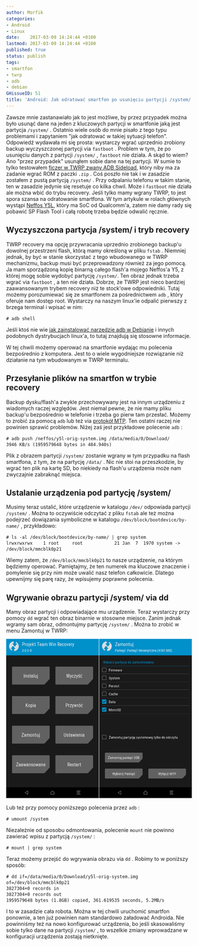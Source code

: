 ```yaml
---
author: Morfik
categories:
- Android
- Linux
date:    2017-03-09 14:24:44 +0100
lastmod: 2017-03-09 14:24:44 +0100
published: true
status: publish
tags:
- smartfon
- twrp
- adb
- debian
GHissueID: 51
title: 'Android: Jak odratować smartfon po usunięciu partycji /system/'
---
```


Zawsze mnie zastanawiało jak to jest możliwe, by przez przypadek można było usunąć dane na jeden z
kluczowych partycji w smartfonie jaką jest partycja `/system/` . Ostatnio wiele osób do mnie pisało
z tego typu problemami i zapytaniem "jak odratować w takiej sytuacji telefon". Odpowiedź wydawała mi
się prosta: wystarczy wgrać uprzednio zrobiony backup wyczyszczonej partycji via `fastboot` .
Problem w tym, że po usunięciu danych z partycji `/system/` , `fastboot` nie działa. A skąd to wiem?
Ano "przez przypadek" usunąłem sobie dane na tej partycji. W sumie to tylko testowałem [ficzer w
TWRP zwany ADB Sideload][1], który niby ma za zadanie wgrać ROM z paczki `.zip` . Coś poszło nie
tak i w zasadzie zostałem z pustą partycją `/system/` . Przy odpalaniu telefonu w takim stanie, ten
w zasadzie jedynie się resetuje co kilka chwil. Może i `fastboot` nie działa ale można wbić do
trybu recovery. Jeśli tylko mamy wgrany TWRP, to jest spora szansa na odratowanie smartfona. W tym
artykule w rolach głównych wystąpi [Neffos Y5L][2], który ma SoC od Qualcomm'a, zatem nie damy rady
się pobawić SP Flash Tool i całą robotę trzeba będzie odwalić ręcznie.

<!--more-->
## Wyczyszczona partycja /system/ i tryb recovery

TWRP recovery ma opcję przywracania uprzednio zrobionego backup'u dowolnej przestrzeni flash, którą
mamy określoną w pliku `fstab` . Niemniej jednak, by być w stanie skorzystać z tego wbudowanego w
TWRP mechanizmu, backup musi być przeprowadzony również za jego pomocą. Ja mam sporządzoną kopię
binarną całego flash'a mojego Neffos'a Y5, z której mogę sobie wydobyć partycję `/system/`. Ten
obraz jednak trzeba wgrać via `fastboot` , a ten nie działa. Dobrze, że TWRP jest nieco bardziej
zaawansowanym trybem recovery niż te stock'owe odpowiedniki. Tutaj możemy porozumiewać się ze
smartfonem za pośrednictwem `adb` , który oferuje nam dostęp root. Wystarczy na naszym linux'ie
odpalić pierwszy z brzega terminal i wpisać w nim:

    # adb shell

Jeśli ktoś nie wie [jak zainstalować narzędzie adb w Debianie][3] i innych podobnych dystrybucjach
linux'a, to tutaj znajdują się stosowne informacje.

W tej chwili możemy operować na smartfonie wydając mu polecenia bezpośrednio z komputera. Jest to o
wiele wygodniejsze rozwiązanie niż działanie na tym wbudowanym w TWRP terminalu.

## Przesyłanie plików na smartfon w trybie recovery

Backup dysku/flash'a zwykle przechowywany jest na innym urządzeniu z wiadomych raczej względów. Jest
niemal pewne, że nie mamy pliku backup'u bezpośrednio w telefonie i trzeba go pierw tam przesłać.
Możemy to zrobić za pomocą `adb` lub też via [protokół MTP][4]. Ten ostatni raczej nie powinien
sprawić problemów. Niżej zaś jest przykładowe polecenie `adb` :

    # adb push /neffos/y5l-orig-system.img /data/media/0/Download/
    3946 KB/s (1959579648 bytes in 484.940s)

Plik z obrazem partycji `/system/` zostanie wgrany w tym przypadku na flash smartfona, z tym, że na
partycję `/data/` . Nic nie stoi na przeszkodzie, by wgrać ten plik na kartę SD, bo niekiedy na
flash'u urządzenia może nam zwyczajnie zabraknąć miejsca.

## Ustalanie urządzenia pod partycję /system/

Musimy teraz ustalić, które urządzenie w katalogu `/dev/` odpowiada partycji `/system/` . Można to
oczywiście odczytać z pliku `fstab` ale też można podejrzeć dowiązania symboliczne w katalogu
`/dev/block/bootdevice/by-name/` , przykładowo:

    # ls -al /dev/block/bootdevice/by-name/ | grep system
    lrwxrwxrwx    1 root     root            21 Jan  7  1970 system -> /dev/block/mmcblk0p21

Wiemy zatem, że `/dev/block/mmcblk0p21` to nasze urządzenie, na którym będziemy operować.
Pamiętajmy, że ten numerek ma kluczowe znaczenie i pomylenie się przy nim może uwalić nasz telefon
całkowicie. Dlatego upewnijmy się parę razy, że wpisujemy poprawne polecenia.

## Wgrywanie obrazu partycji /system/ via dd

Mamy obraz partycji i odpowiadające mu urządzenie. Teraz wystarczy przy pomocy `dd` wgrać ten obraz
binarnie w stosowne miejsce. Zanim jednak wgramy sam obraz, odmontujmy partycję `/system/` . Można
to zrobić w menu Zamontuj w
TWRP:

![](/img/2017/03/001.twrp-recovery-system.png#big)

Lub też przy pomocy poniższego polecenia przez `adb` :

    # umount /system

Niezależnie od sposobu odmontowania, polecenie `mount` nie powinno zawierać wpisu z partycją
`/system/` :

    # mount | grep system

Teraz możemy przejść do wgrywania obrazu via `dd` . Robimy to w poniższy sposób:

    # dd if=/data/media/0/Download/y5l-orig-system.img of=/dev/block/mmcblk0p21
    3827304+0 records in
    3827304+0 records out
    1959579648 bytes (1.8GB) copied, 361.619535 seconds, 5.2MB/s

I to w zasadzie cała robota. Można w tej chwili uruchomić smartfon ponownie, a ten już powinien nam
standardowo załadować Androida. Nie powinniśmy też na nowo konfigurować urządzenia, bo jeśli
skasowaliśmy sobie tylko dane na partycji `/system/` , to wszelkie zmiany wprowadzane w konfiguracji
urządzenia zostają nietknięte.


[1]: https://twrp.me/faq/ADBSideload.html
[2]: http://www.neffos.pl/product/details/Y5L
[3]: /post/android-jak-zainstalowac-adb-i-fastboot-pod-linux/
[4]: /post/smartfon-android-linux-mtp-ptp/
